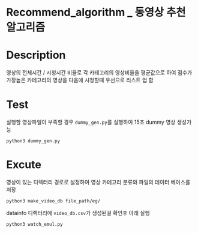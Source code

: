 # Recommend_algorithm _ 동영상 추천 알고리즘

# Description

영상의 전체시간 / 시청시간 비율로 각 카테고리의 영상비율을 평균값으로 하여 점수가 가장높은 카테고리의 영상을 다음에 시청할때 우선으로 리스트 업 함

# Test

실행할 영상파일이 부족할 경우 ```dummy_gen.py```를 실행하여 15초 dummy 영상 생성가능 

```shell
python3 dummy_gen.py
```

# Excute

영상이 있는 디렉터리 경로로 설정하여 영상 카테고리 분류와 파일의 데이터 베이스를 저장 

```shell
python3 make_video_db file_path/eg/
```

datainfo 디렉터리에 ```video_db.csv```가 생성된걸 확인후 아래 실행

```shell
python3 watch_emul.py
```

